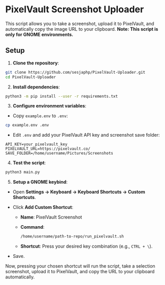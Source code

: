 # PixelVault Screenshot Uploader

This script allows you to take a screenshot, upload it to PixelVault, and automatically copy the image URL to your clipboard. **Note: This script is only for GNOME environments.**

## Setup

1. **Clone the repository**:

```bash
git clone https://github.com/sesjaphp/PixelVault-Uploader.git
cd PixelVault-Uploader
```

2. **Install dependencies**:

```bash
python3 -m pip install --user -r requirements.txt
```

3. **Configure environment variables**:

* Copy `example.env` to `.env`:

```bash
cp example.env .env
```

* Edit `.env` and add your PixelVault API key and screenshot save folder:

```
API_KEY=your_pixelvault_key
PIXELVAULT_URL=https://pixelvault.co/
SAVE_FOLDER=/home/username/Pictures/Screenshots
```

4. **Test the script**:

```bash
python3 main.py
```

5. **Setup a GNOME keybind**:

* Open **Settings → Keyboard → Keyboard Shortcuts → Custom Shortcuts**.
* Click **Add Custom Shortcut**:

  * **Name**: PixelVault Screenshot
  * **Command**:

    ```bash
    /home/username/path-to-repo/run_pixelvault.sh
    ```
  * **Shortcut**: Press your desired key combination (e.g., `CTRL + \`).
* Save.

Now, pressing your chosen shortcut will run the script, take a selection screenshot, upload it to PixelVault, and copy the URL to your clipboard automatically.
